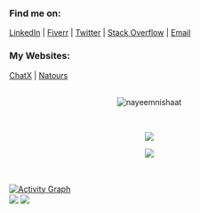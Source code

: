 <h3 align="left">Find me on:</h3>
<p align="left">
  <a href="https://www.linkedin.com/in/nayeemnishaat/">LinkedIn</a> | 
  <a href="https://www.fiverr.com/nayeemnishaat">Fiverr</a> | 
  <a href="https://twitter.com/nayeemNishaat">Twitter</a> | 
  <a href="https://stackoverflow.com/users/17816883/labyrinth">Stack Overflow</a> | 
  <a href="mailto:nayeemnishaat@gmail.com">Email</a>
</p>

<h3> My Websites:</h3>
  <a href="laby.ninja">ChatX</a> | 
  <a href="natours-lby.herokuapp.com">Natours</a>
<br/>
<br/>

<p align="center"><img align="center" src="https://github-readme-streak-stats.herokuapp.com?user=nayeemnishaat&theme=dark&hide_border=true)](https://git.io/streak-stats" alt="nayeemnishaat" /></p>
<br/>

<p align="center">
<img align="center" src="https://github-readme-stats.vercel.app/api?username=nayeemnishaat&show_icons=true&theme=radical&count_private=true"/>
</p>

<p align="center">
<img align="center" src="https://github-readme-stats.vercel.app/api/top-langs/?username=nayeemnishaat&langs_count=10"/>
</p>

 <br/>
<br/>
<a href="https://github.com/nayeemnishaat"><img alt="Activity Graph" src="https://activity-graph.herokuapp.com/graph?username=nayeemnishaat&theme=react-dark&hide_border=true&hide_title=true" /></a>
<br/>
  
<img align="center" src="https://contrib.rocks/image?repo=nayeemnishaat/discord"/>
<img align="center" src="https://komarev.com/ghpvc/?username=nayeemnishaat"/>
<!--   ![Profile View Counter](https://komarev.com/ghpvc/?username=nayeemnishaat) -->
